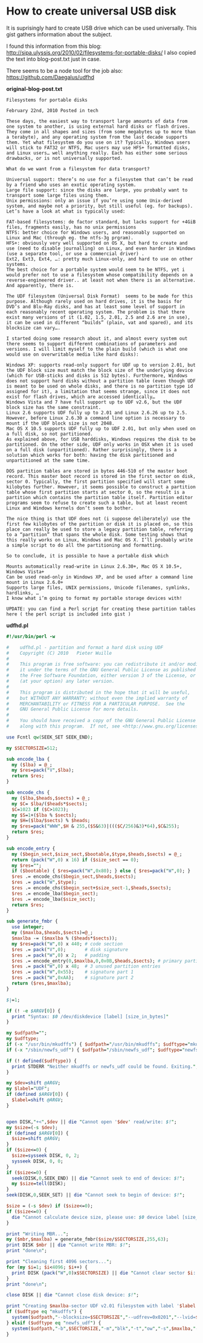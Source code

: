 # How to create universal USB disk

It is suprisingly hard to create USB drive which can be used universally. This gist gathers information about the subject.

I found this information from this blog: http://sipa.ulyssis.org/2010/02/filesystems-for-portable-disks/
I also copied the text into blog-post.txt just in case.

There seems to be a node tool for the job also: https://github.com/Daegalus/udfhd


**original-blog-post.txt**

    Filesystems for portable disks

    February 22nd, 2010 Posted in tech

    These days, the easiest way to transport large amounts of data from one system to another, is using external hard disks or flash drives. They come in all shapes and sizes (from some megabytes up to more than a terabyte), and any operating system from the last decade supports them. Yet what filesystem do you use on it? Typically, Windows users will stick to FAT32 or NTFS, Mac users may use HFS+ formatted disks, and Linux users… well anything really. Each has either some serious drawbacks, or is not universally supported.

    What do we want from a filesystem for data transport?

    Universal support: there’s no use for a filesystem that can’t be read by a friend who uses an exotic operating system.
    Large file support: since the disks are large, you probably want to transport some large files using them.
    Unix permissions: only an issue if you’re using some Unix-derived system, and maybe not a priority, but still useful (eg. for backups).
    Let’s have a look at what is typically used:

    FAT-based filesystems: de factor standard, but lacks support for +4GiB files, fragments easily, has no unix permissions
    NTFS: better choice for Windows users, and reasonably supported on Linux and Mac (through eg. the ntfs-3g prgram).
    HFS+: obviously very well supported on OS X, but hard to create and use (need to disable journalling) on Linux, and even harder in Windows (use a separate tool, or use a commercial driver) .
    Ext2, Ext3, Ext4, …: pretty much Linux-only, and hard to use on other systems.
    The best choice for a portable system would seem to be NTFS, yet i would prefer not to use a filesystem whose compatibility depends on a reverse-engineered driver.. at least not when there is an alternative. And apparently, there is.

    The UDF filesystem (Universal Disk Format)  seems to be made for this purpose. Although rarely used on hard drives, it is the basis for DVD’s and Blu-Ray disks, and has at least some level of support in each reasonably recent operating system. The problem is that there exist many versions of it (1.02, 1.5, 2.01, 2.5 and 2.6 are in use), it can be used in different “builds” (plain, vat and spared), and its blocksize can vary….

    I started doing some research about it, and almost every system out there seems to support different combinations of parameters and versions. I will limit myself to the plain build (which is what one would use on overwritable media like hard disks):

    Windows XP: supports read-only support for UDF up to version 2.01, but the UDF block size must match the block size of the underlying device (which for USB-sticks and disks is 512 bytes). Furthermore, Windows does not support hard disks without a partition table (even though UDF is meant to be used on whole disks, and there is no partition type id assigned for it), a limitation that seems strange, since it does not exist for flash drives, which are accessed identically…
    Windows Vista and 7 have full support up to UDF v2.6, but the UDF block size has the same constraint.
    Linux 2.6 supports UDF fully up to 2.01 and Linux 2.6.26 up to 2.5. However, before Linux 2.6.30 a command line option is necessary to mount if the UDF block size is not 2048.
    Mac OS X 10.5 supports UDF fully up to UDF 2.01, but only when used on a full disk, so not partitioned.
    As explained above, for USB harddisks, Windows requires the disk to be partitioned. On the other side, UDF only works in OSX when it is used on a full disk (unpartitioned). Rather surprisingly, there is a solution which works for both: having the disk partitioned and unpartitioned at the same time.

    DOS partition tables are stored in bytes 446-510 of the master boot record. This master boot record is stored in the first sector on disk, sector 0. Typically, the first partition specified will start some kilobytes further. However, it seems possible to construct a partition table whose first partition starts at sector 0, so the result is a partition which contains the partition table itself. Partition editor programs seem to refuse to create such a table, but at least recent Linux and Windows kernels don’t seem to bother.

    The nice thing is that UDF does not (i suppose deliberately) use the first few kilobytes of the partition or disk it is placed on, so this place can really be used to store a legacy partition table, referring to a “partition” that spans the whole disk. Some testing shows that this really works on Linux, Windows and Mac OS X. I’ll probably write a simple script to do all the partitioning and formatting.

    So to conclude, it is possible to have a portable disk which

    Mounts automatically read-write in Linux 2.6.30+, Mac OS X 10.5+, Windows Vista+
    Can be used read-only in Windows XP, and be used after a command line mount in Linux 2.6.0+
    Supports large files, UNIX permissions, Unicode filenames, symlinks, hardlinks, …
    I know what i’m going to format my portable storage devices with!

    UPDATE: you can find a Perl script for creating these partition tables here ( the perl script is included into gist )

**udfhd.pl**

```perl
#!/usr/bin/perl -w

#    udfhd.pl - partition and format a hard disk using UDF
#    Copyright (C) 2010   Pieter Wuille
#
#    This program is free software: you can redistribute it and/or modify
#    it under the terms of the GNU General Public License as published by
#    the Free Software Foundation, either version 3 of the License, or
#    (at your option) any later version.
#
#    This program is distributed in the hope that it will be useful,
#    but WITHOUT ANY WARRANTY; without even the implied warranty of
#    MERCHANTABILITY or FITNESS FOR A PARTICULAR PURPOSE.  See the
#    GNU General Public License for more details.
#
#    You should have received a copy of the GNU General Public License
#    along with this program.  If not, see <http://www.gnu.org/licenses/>.

use Fcntl qw(SEEK_SET SEEK_END);

my $SECTORSIZE=512;

sub encode_lba {
  my ($lba) = @_;
  my $res=pack("V",$lba);
  return $res;
}

sub encode_chs {
  my ($lba,$heads,$sects) = @_;
  my $C= $lba/($heads*$sects);
  $C=1023 if ($C>1023);
  my $S=1+($lba % $sects);
  my $H=($lba/$sects) % $heads;
  my $res=pack("WWW",$H & 255,($S&63)|((($C/256)&3)*64),$C&255);
  return $res;
}

sub encode_entry {
  my ($begin_sect,$size_sect,$bootable,$type,$heads,$sects) = @_;
  return (pack("W",0) x 16) if ($size_sect == 0);
  my $res="";
  if ($bootable) { $res=pack("W",0x80); } else { $res=pack("W",0); }
  $res .= encode_chs($begin_sect,$heads,$sects);
  $res .= pack("W",$type);
  $res .= encode_chs($begin_sect+$size_sect-1,$heads,$sects);
  $res .= encode_lba($begin_sect);
  $res .= encode_lba($size_sect);
  return $res;
}

sub generate_fmbr {
  use integer;
  my ($maxlba,$heads,$sects)=@_;
  $maxlba -= ($maxlba % ($heads*$sects));
  my $res=pack("W",0) x 440; # code section
  $res .= pack("V",0);       # disk signature
  $res .= pack("W",0) x 2;   # padding
  $res .= encode_entry(0,$maxlba,0,0x0B,$heads,$sects); # primary partition spanning whole disk
  $res .= pack("W",0) x 48;  # 3 unused partition entries
  $res .= pack("W",0x55);    # signature part 1
  $res .= pack("W",0xAA);    # signature part 2
  return ($res,$maxlba);
}

$|=1;

if (! -e $ARGV[0]) {
  print "Syntax: $0 /dev/diskdevice [label] [size_in_bytes]"
}

my $udfpath="";
my $udftype;
if (-x "/usr/bin/mkudffs") { $udfpath="/usr/bin/mkudffs"; $udftype="mkudffs" }
if (-x "/sbin/newfs_udf") { $udfpath="/sbin/newfs_udf"; $udftype="newfs_udf" }

if (! defined($udftype)) {
  print STDERR "Neither mkudffs or newfs_udf could be found. Exiting.";
}

my $dev=shift @ARGV;
my $label="UDF";
if (defined $ARGV[0]) {
  $label=shift @ARGV;
}


open DISK,"+<",$dev || die "Cannot open '$dev' read/write: $!";
my $size=(-s $dev);
if (defined $ARGV[0]) {
  $size=shift @ARGV;
}
if ($size<=0) {
  $size=sysseek DISK, 0, 2;
  sysseek DISK, 0, 0;
}
if ($size<=0) {
  seek(DISK,0,SEEK_END) || die "Cannot seek to end of device: $!";
  my $size=tell(DISK);
}
seek(DISK,0,SEEK_SET) || die "Cannot seek to begin of device: $!";

$size = (-s $dev) if ($size<=0);
if ($size<=0) {
  die "Cannot calculate device size, please use: $0 device label [size_in_bytes]";
}

print "Writing MBR...";
my ($mbr,$maxlba) = generate_fmbr($size/$SECTORSIZE,255,63);
print DISK $mbr || die "Cannot write MBR: $!";
print "done\n";

print "Cleaning first 4096 sectors...";
for (my $i=1; $i<4096; $i++) {
  print DISK (pack("W",0)x$SECTORSIZE) || die "Cannot clear sector $i: $!";
}
print "done\n";

close DISK || die "Cannot close disk device: $!";

print "Creating $maxlba-sector UDF v2.01 filesystem with label '$label' on $dev using $udftype...\n";
if ($udftype eq "mkudffs") {
  system($udfpath,"--blocksize=$SECTORSIZE","--udfrev=0x0201","--lvid=$label","--vid=$label","--media-type=hd","--utf8",$dev,$maxlba);
} elsif ($udftype eq "newfs_udf") {
  system($udfpath,"-b",$SECTORSIZE,"-m","blk","-t","ow","-s",$maxlba,"-r","2.01","-v",$label,"--enc","utf8",$dev);
}
```
